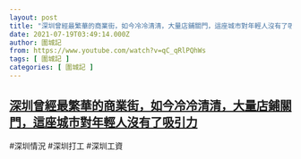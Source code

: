 ```yaml
---
layout: post
title: "深圳曾經最繁華的商業街，如今冷冷清清，大量店鋪關門，這座城市對年輕人沒有了吸引力"
date: 2021-07-19T03:49:14.000Z
author: 圍城記
from: https://www.youtube.com/watch?v=qC_qRlPQhWs
tags: [ 圍城記 ]
categories: [ 圍城記 ]
---
```

<!--1626666554000-->
[深圳曾經最繁華的商業街，如今冷冷清清，大量店鋪關門，這座城市對年輕人沒有了吸引力](https://www.youtube.com/watch?v=qC_qRlPQhWs)
------

<div>
#深圳情況 #深圳打工 #深圳工資
</div>

